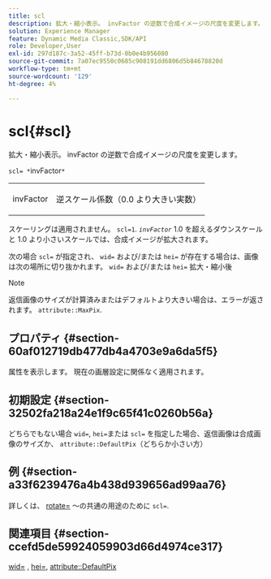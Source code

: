 ```yaml
---
title: scl
description: 拡大・縮小表示。 invFactor の逆数で合成イメージの尺度を変更します。
solution: Experience Manager
feature: Dynamic Media Classic,SDK/API
role: Developer,User
exl-id: 297d187c-3a52-45ff-b73d-0b0e4b956080
source-git-commit: 7a07ec9550c0685c908191dd6806d5b84678820d
workflow-type: tm+mt
source-wordcount: '129'
ht-degree: 4%

---
```


# scl{#scl}

拡大・縮小表示。 invFactor の逆数で合成イメージの尺度を変更します。

`scl= *`invFactor`*`

<table id="simpletable_A09F5EECAC2B4E0F8633D71C6AD36D8D"> 
 <tr class="strow"> 
  <td class="stentry"> <p><span class="varname"> invFactor</span> </p> </td> 
  <td class="stentry"> <p>逆スケール係数（0.0 より大きい実数） </p></td> 
 </tr> 
</table>

スケーリングは適用されません。 `scl=1`. *`invFactor`* 1.0 を超えるダウンスケールと 1.0 より小さいスケールでは、合成イメージが拡大されます。

次の場合 `scl=` が指定され、 `wid=` および/または `hei=` が存在する場合は、画像は次の場所に切り抜かれます。 `wid=` および/または `hei=` 拡大・縮小後

>[!NOTE]
>
>返信画像のサイズが計算済みまたはデフォルトより大きい場合は、エラーが返されます。 `attribute::MaxPix`.

## プロパティ {#section-60af012719db477db4a4703e9a6da5f5}

属性を表示します。 現在の画層設定に関係なく適用されます。

## 初期設定 {#section-32502fa218a24e1f9c65f41c0260b56a}

どちらでもない場合 `wid=`, `hei=`または `scl=` を指定した場合、返信画像は合成画像のサイズか、 `attribute::DefaultPix`（どちらか小さい方）

## 例 {#section-a33f6239476a4b438d939656ad99aa76}

詳しくは、 [rotate=](../../../../../is-api/http-ref/image-serving-api-ref/c-http-protocol-reference/c-command-reference/r-rotate.md#reference-12abb086635546ec9ec2e1a793dc1096) ～の共通の用途のために `scl=`.

## 関連項目 {#section-ccefd5de59924059903d66d4974ce317}

[wid=](../../../../../is-api/http-ref/image-serving-api-ref/c-http-protocol-reference/c-command-reference/r-is-http-wid.md#reference-bfeadcb67bf4485f851eb21345527e47) , [hei=](../../../../../is-api/http-ref/image-serving-api-ref/c-http-protocol-reference/c-command-reference/r-is-http-hei.md#reference-6d6f556ccc0e4b98a815e8a5c1944a96), [attribute::DefaultPix](../../../../../is-api/image-catalog/image-serving-api-ref/c-image-catalog-reference/c-attributes-reference/r-defaultpix.md#reference-996b2c22b30f4fd9b970c84063306df1)
